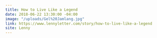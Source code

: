 ```yaml
---
title: How to Live Like a Legend
date: 2018-06-22 13:30:00 -04:00
image: "/uploads/Gel%20Jamlang.jpg"
link: https://www.lennyletter.com/story/how-to-live-like-a-legend
site: Lenny
---
```


